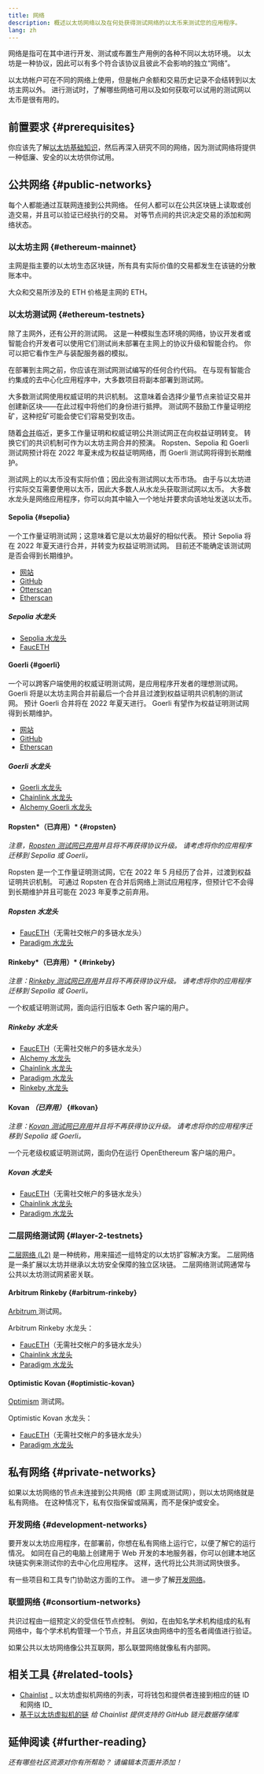 ```yaml
---
title: 网络
description: 概述以太坊网络以及在何处获得测试网络的以太币来测试您的应用程序。
lang: zh
---
```


网络是指可在其中进行开发、测试或布置生产用例的各种不同以太坊环境。 以太坊是一种协议，因此可以有多个符合该协议且彼此不会影响的独立“网络”。

以太坊帐户可在不同的网络上使用，但是帐户余额和交易历史记录不会结转到以太坊主网以外。 进行测试时，了解哪些网络可用以及如何获取可以试用的测试网以太币是很有用的。

## 前置要求 {#prerequisites}

你应该先了解[以太坊基础知识](/developers/docs/intro-to-ethereum/)，然后再深入研究不同的网络，因为测试网络将提供一种低廉、安全的以太坊供你试用。

## 公共网络 {#public-networks}

每个人都能通过互联网连接到公共网络。 任何人都可以在公共区块链上读取或创造交易，并且可以验证已经执行的交易。 对等节点间的共识决定交易的添加和网络状态。

### 以太坊主网 {#ethereum-mainnet}

主网是指主要的以太坊生态区块链，所有具有实际价值的交易都发生在该链的分散账本中。

大众和交易所涉及的 ETH 价格是主网的 ETH。

### 以太坊测试网 {#ethereum-testnets}

除了主网外，还有公开的测试网。 这是一种模拟生态环境的网络，协议开发者或智能合约开发者可以使用它们测试尚未部署在主网上的协议升级和智能合约。 你可以把它看作生产与装配服务器的模拟。

在部署到主网之前，你应该在测试网测试编写的任何合约代码。 在与现有智能合约集成的去中心化应用程序中，大多数项目将副本部署到测试网。

大多数测试网使用权威证明的共识机制。 这意味着会选择少量节点来验证交易并创建新区块——在此过程中将他们的身份进行抵押。 测试网不鼓励工作量证明挖矿，这种挖矿可能会使它们容易受到攻击。

随着[合并](/upgrades/merge)临近，更多工作量证明和权威证明公共测试网正在向权益证明转变。 转换它们的共识机制可作为以太坊主网合并的预演。 Ropsten、Sepolia 和 Goerli 测试网预计将在 2022 年夏末成为权益证明网络，而 Goerli 测试网将得到长期维护。

测试网上的以太币没有实际价值；因此没有测试网以太币市场。 由于与以太坊进行实际交互需要使用以太币，因此大多数人从水龙头获取测试网以太币。 大多数水龙头是网络应用程序，你可以向其中输入一个地址并要求向该地址发送以太币。

#### Sepolia {#sepolia}

一个工作量证明测试网；这意味着它是以太坊最好的相似代表。 预计 Sepolia 将在 2022 年夏天进行合并，并转变为权益证明测试网。 目前还不能确定该测试网是否会得到长期维护。

- [网站](https://sepolia.dev/)
- [GitHub](https://github.com/goerli/sepolia)
- [Otterscan](https://sepolia.otterscan.io/)
- [Etherscan](https://sepolia.etherscan.io)

##### Sepolia 水龙头

- [Sepolia 水龙头](https://faucet.sepolia.dev/)
- [FaucETH](https://fauceth.komputing.org)

#### Goerli {#goerli}

一个可以跨客户端使用的权威证明测试网，是应用程序开发者的理想测试网。 Goerli 将是以太坊主网合并前最后一个合并且过渡到权益证明共识机制的测试网。 预计 Goerli 合并将在 2022 年夏天进行。 Goerli 有望作为权益证明测试网得到长期维护。

- [网站](https://goerli.net/)
- [GitHub](https://github.com/goerli/testnet)
- [Etherscan](https://goerli.etherscan.io)

##### Goerli 水龙头

- [Goerli 水龙头](https://faucet.goerli.mudit.blog/)
- [Chainlink 水龙头](https://faucets.chain.link/)
- [Alchemy Goerli 水龙头](https://goerlifaucet.com/)

#### Ropsten*（已弃用）* {#ropsten}

_注意，[Ropsten 测试网已弃用](https://github.com/ethereum/pm/issues/460)并且将不再获得协议升级。 请考虑将你的应用程序迁移到 Sepolia 或 Goerli。_

Ropsten 是一个工作量证明测试网，它在 2022 年 5 月经历了合并，过渡到权益证明共识机制。 可通过 Ropsten 在合并后网络上测试应用程序，但预计它不会得到长期维护并且可能在 2023 年夏季之前弃用。

##### Ropsten 水龙头

- [FaucETH](https://fauceth.komputing.org)（无需社交帐户的多链水龙头）
- [Paradigm 水龙头](https://faucet.paradigm.xyz/)

#### Rinkeby*（已弃用）* {#rinkeby}

_注意：[Rinkeby 测试网已弃用](https://github.com/ethereum/pm/issues/460)并且将不再获得协议升级。 请考虑将你的应用程序迁移到 Sepolia 或 Goerli。_

一个权威证明测试网，面向运行旧版本 Geth 客户端的用户。

##### Rinkeby 水龙头

- [FaucETH](https://fauceth.komputing.org)（无需社交帐户的多链水龙头）
- [Alchemy 水龙头](https://RinkebyFaucet.com)
- [Chainlink 水龙头](https://faucets.chain.link/)
- [Paradigm 水龙头](https://faucet.paradigm.xyz/)
- [Rinkeby 水龙头](https://faucet.rinkeby.io/)

#### Kovan _（已弃用）_ {#kovan}

_注意：[Kovan 测试网已弃用](https://github.com/ethereum/pm/issues/460)并且将不再获得协议升级。 请考虑将你的应用程序迁移到 Sepolia 或 Goerli。_

一个元老级权威证明测试网，面向仍在运行 OpenEthereum 客户端的用户。

##### Kovan 水龙头

- [FaucETH](https://fauceth.komputing.org)（无需社交帐户的多链水龙头）
- [Chainlink 水龙头](https://faucets.chain.link/)
- [Paradigm 水龙头](https://faucet.paradigm.xyz/)

### 二层网络测试网 {#layer-2-testnets}

[二层网络 (L2)](/layer-2/) 是一种统称，用来描述一组特定的以太坊扩容解决方案。 二层网络是一条扩展以太坊并继承以太坊安全保障的独立区块链。 二层网络测试网通常与公共以太坊测试网紧密关联。

#### Arbitrum Rinkeby {#arbitrum-rinkeby}

[Arbitrum ](https://arbitrum.io/)测试网。

Arbitrum Rinkeby 水龙头：

- [FaucETH](https://fauceth.komputing.org)（无需社交帐户的多链水龙头）
- [Chainlink 水龙头](https://faucets.chain.link/)
- [Paradigm 水龙头](https://faucet.paradigm.xyz/)

#### Optimistic Kovan {#optimistic-kovan}

[Optimism](https://www.optimism.io/) 测试网。

Optimistic Kovan 水龙头：

- [FaucETH](https://fauceth.komputing.org)（无需社交帐户的多链水龙头）
- [Paradigm 水龙头](https://faucet.paradigm.xyz/)

## 私有网络 {#private-networks}

如果以太坊网络的节点未连接到公共网络（即 主网或测试网），则以太坊网络就是私有网络。 在这种情况下，私有仅指保留或隔离，而不是保护或安全。

### 开发网络 {#development-networks}

要开发以太坊应用程序，在部署前，你想在私有网络上运行它，以便了解它的运行情况。 如同在自己的电脑上创建用于 Web 开发的本地服务器，你可以创建本地区块链实例来测试你的去中心化应用程序。 这样，迭代将比公共测试网快很多。

有一些项目和工具专门协助这方面的工作。 进一步了解[开发网络](/developers/docs/development-networks/)。

### 联盟网络 {#consortium-networks}

共识过程由一组预定义的受信任节点控制。 例如，在由知名学术机构组成的私有网络中，每个学术机构管理一个节点，并且区块由网络中的签名者阈值进行验证。

如果公共以太坊网络像公共互联网，那么联盟网络就像私有内部网。

## 相关工具 {#related-tools}

- [Chainlist](https://chainlist.org/) _ 以太坊虚拟机网络的列表，可将钱包和提供者连接到相应的链 ID 和网络 ID_
- [基于以太坊虚拟机的链](https://github.com/ethereum-lists/chains) _给 Chainlist 提供支持的 GitHub 链元数据存储库_

## 延伸阅读 {#further-reading}

_还有哪些社区资源对你有所帮助？ 请编辑本页面并添加！_
